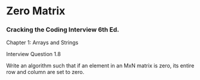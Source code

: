 # Zero Matrix
### Cracking the Coding Interview 6th Ed.

Chapter 1: Arrays and Strings

Interview Question 1.8

Write an algorithm such that if an element in an MxN matrix is zero, its entire row and column are set to zero.
